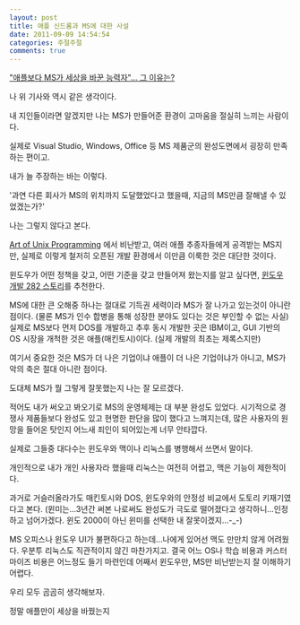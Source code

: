 ```yaml
---
layout: post
title: 애플 신드롬과 MS에 대한 사설
date: 2011-09-09 14:54:54
categories: 주절주절
comments: true
---
```

["애플보다 MS가 세상을 바꾼 능력자"... 그 이유는?](http://news.naver.com/main/read.nhn?mode=LSD&mid=sec&sid1=001&oid=030&aid=0002138191)

나 위 기사와 역시 같은 생각이다.

내 지인들이라면 알겠지만 나는 MS가 만들어준 환경이 고마움을 절실히 느끼는 사람이다.

실제로 Visual Studio, Windows, Office 등 MS 제품군의 완성도면에서 굉장히 만족하는 편이고.


내가 늘 주장하는 바는 이렇다.

'과연 다른 회사가 MS의 위치까지 도달했었다고 했을때, 지금의 MS만큼 잘해낼 수 있었겠는가?'

나는 그렇지 않다고 본다.


[Art of Unix Programming](http://kangcom.com/sub/view.asp?sku=200408050002&mcd=571) 에서 비난받고, 여러 애플 추종자들에게 공격받는 MS지만, 실제로 이렇게 철저히 오픈된 개발 환경에서 이만큼 이룩한 것은 대단한 것이다. 

윈도우가 어떤 정책을 갖고, 어떤 기준을 갖고 만들어져 왔는지를 알고 싶다면, [윈도우 개발 282 스토리](http://kangcom.com/sub/view.asp?sku=200708300006&mcd=571)를 추천한다.


MS에 대한 큰 오해중 하나는 절대로 기득권 세력이라 MS가 잘 나가고 있는것이 아니란 점이다. (물론 MS가 인수 합병을 통해 성장한 분야도 있다는 것은 부인할 수 없는 사실)
실제로 MS보다 먼저 DOS를 개발하고 추후 동시 개발한 곳은 IBM이고, GUI 기반의 OS 시장을 개척한 것은 애플(매킨토시)이다. (실제 개발의 최초는 제록스지만)


여기서 중요한 것은 MS가 더 나은 기업이냐 애플이 더 나은 기업이냐가 아니고, MS가 악의 축은 절대 아니란 점이다.

도대체 MS가 뭘 그렇게 잘못했는지 나는 잘 모르겠다.

적어도 내가 써오고 봐오기로 MS의 운영체제는 대 부분 완성도 있었다. 시기적으로 경쟁사 제품들보다 완성도 있고 현명한 판단을 많이 했다고 느껴지는데, 많은 사용자의 원망을 들어온 탓인지 어느새 죄인이 되어있는게 너무 안타깝다.

실제로 그들중 대다수는 윈도우와 맥이나 리눅스를 병행해서 쓰면서 말이다.

개인적으로 내가 개인 사용자라 했을때 리눅스는 여전히 어렵고, 맥은 기능이 제한적이다.


과거로 거슬러올라가도 매킨토시와 DOS, 윈도우와의 안정성 비교에서 도토리 키재기였다고 본다. (윈미는...3년간 써본 나로써도 완성도가 극도로 떨어졌다고 생각하니...인정하고 넘어가겠다. 윈도 2000이 아닌 윈미를 선택한 내 잘못이겠지...-_-)

MS 오피스나 윈도우 UI가 불편하다고 하는데...나에게 있어선 맥도 만만치 않게 어려웠다. 우분투 리눅스도 직관적이지 않긴 마찬가지고. 결국 어느 OS나 학습 비용과 커스터마이즈 비용은 어느정도 들기 마련인데 어째서 윈도우만, MS만 비난받는지 잘 이해하기 어렵다.


우리 모두 곰곰히 생각해보자.

정말 애플만이 세상을 바꿨는지